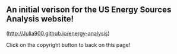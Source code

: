 

## An initial verison for the US Energy Sources Analysis website! 
(http://Julia900.github.io/energy-analysis)

Click on the copyright button to back on this page!

